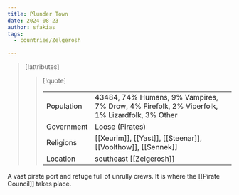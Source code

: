 ```yaml
---
title: Plunder Town
date: 2024-08-23
author: sfakias
tags:
  - countries/Zelgerosh

---
```

> [!attributes]
> 
> > [!quote]
> >
> > | | |
> > | --- | --- |
> > | Population | 43484, 74% Humans, 9% Vampires, 7% Drow, 4% Firefolk, 2% Viperfolk, 1% Lizardfolk, 3% Other |
> > | Government | Loose (Pirates) |
> > | Religions | [[Xeurim]], [[Yast]], [[Steenar]], [[Voolthow]], [[Sennek]] |
> > | Location | southeast [[Zelgerosh]] |

A vast pirate port and refuge full of unrully crews. It is where the [[Pirate Council]] takes place.